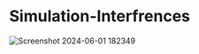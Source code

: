 # Simulation-Interfrences
![Screenshot 2024-06-01 182349](https://github.com/Marouane-EN/Simulation-Interf-rences/assets/173193132/ba014e30-a6b4-4684-b6f4-76b989b10f83)
